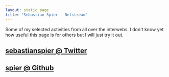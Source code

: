 ```yaml
---
layout: static_page
title: "Sebastian Spier - Netstream"
---
```


Some of my selected activities from all over the interwebs.
I don't know yet how useful this page is for others but I will just try it out.

## [sebastianspier @ Twitter](https://twitter.com/sebastianspier)

<script src="http://widgets.twimg.com/j/2/widget.js"></script>
<script>
new TWTR.Widget({
  version: 2,
  type: 'profile',
  rpp: 5,
  interval: 6000,
  width: 'auto',
  height: 300,
  theme: {
    shell: {
      background: '#333333',
      color: '#ffffff'
    },
    tweets: {
      background: '#ffffff',
      color: '#000000',
      links: '#227be8'
    }
  },
  features: {
    scrollbar: false,
    loop: false,
    live: false,
    hashtags: true,
    timestamp: true,
    avatars: false,
    behavior: 'all'
  }
}).render().setUser('sebastianspier').start();
</script>

## [spier @ Github](https://github.com/spier)

<ul id="github-projects"></ul>

<script type="text/javascript" src="/javascript/jquery.github.js"></script>

<script type="text/javascript" charset="utf-8">
  $.githubUser('spier', function(data) {
    $('#github-projects').html('');
    
    var repos = data.data;
		// var repos = data.user.repositories;
    repos.sort(function(a,b) {
      return b.watchers - a.watchers;
    });

		// $('#github-projects').append("<ul>");
    $(repos).each(function() {
    // $(repos.slice(0,6)).each(function() {
      $('#github-projects').append("\
<li class='repo'>\
  <p>\
	<a href='" + this.url + "'>" + this.name + "</a>\
  <span class='desc'>"+this.description+"</span>\
	</p>\
</li>");

		// $('#github-projects').append("</ul>");

    });
  });
</script>
